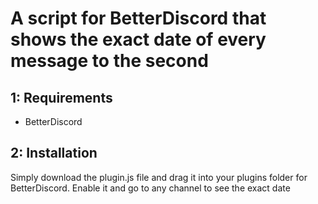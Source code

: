 # A script for BetterDiscord that shows the exact date of every message to the second


## 1: Requirements

- BetterDiscord

## 2: Installation

Simply download the plugin.js file and drag it into your plugins folder for BetterDiscord. Enable it and go to any channel to see the exact date


